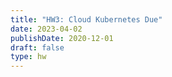 ```yaml
---
title: "HW3: Cloud Kubernetes Due"
date: 2023-04-02
publishDate: 2020-12-01
draft: false
type: hw
---
```

